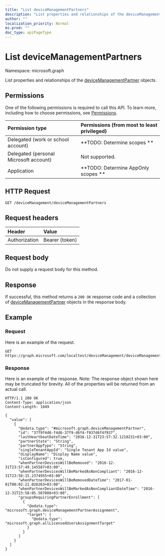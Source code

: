 ```yaml
---
title: "List deviceManagementPartners"
description: "List properties and relationships of the deviceManagementPartner objects."
author: ""
localization_priority: Normal
ms.prod: ""
doc_type: apiPageType
---
```


# List deviceManagementPartners

Namespace: microsoft.graph

List properties and relationships of the [deviceManagementPartner](../resources/devicemanagementpartner.md) objects.

## Permissions
One of the following permissions is required to call this API. To learn more, including how to choose permissions, see [Permissions](/concepts/permissions-reference.md).

|Permission type|Permissions (from most to least privileged)|
|:---|:---|
|Delegated (work or school account)|**TODO: Determine scopes **|
|Delegated (personal Microsoft account)|Not supported.|
|Application|**TODO: Determine AppOnly scopes **|

## HTTP Request
<!-- {
  "blockType": "ignored"
}
-->
``` http
GET /deviceManagement/deviceManagementPartners
```

## Request headers
|Header|Value|
|:---|:---|
|Authorization|Bearer {token}|

## Request body
Do not supply a request body for this method.

## Response
If successful, this method returns a `200 OK` response code and a collection of [deviceManagementPartner](../resources/devicemanagementpartner.md) objects in the response body.

## Example

### Request
Here is an example of the request.
<!-- {
  "blockType": "request",
  "name": "get_devicemanagementpartner"
}
-->
``` http
GET https://graph.microsoft.com/localtest/deviceManagement/deviceManagementPartners
```

### Response
Here is an example of the response. Note: The response object shown here may be truncated for brevity. All of the properties will be returned from an actual call.
<!-- {
  "blockType": "response",
  "truncated": true,
  "@odata.type": "collection(microsoft.graph.devicemanagementpartner)"
}
-->
``` http
HTTP/1.1 200 OK
Content-Type: application/json
Content-Length: 1049

{
  "value": [
    {
      "@odata.type": "#microsoft.graph.deviceManagementPartner",
      "id": "37f9f4d6-f4d6-37f9-d6f4-f937d6f4f937",
      "lastHeartbeatDateTime": "2016-12-31T23:57:32.1210231+03:00",
      "partnerState": "String",
      "partnerAppType": "String",
      "singleTenantAppId": "Single Tenant App Id value",
      "displayName": "Display Name value",
      "isConfigured": true,
      "whenPartnerDevicesWillBeRemoved": "2016-12-31T23:57:49.145587+03:00",
      "whenPartnerDevicesWillBeMarkedAsNonCompliant": "2016-12-31T23:58:15.2374955+03:00",
      "whenPartnerDevicesWillBeRemovedDateTime": "2017-01-01T00:02:21.026263+03:00",
      "whenPartnerDevicesWillBeMarkedAsNonCompliantDateTime": "2016-12-31T23:58:05.507808+03:00",
      "groupsRequiringPartnerEnrollment": [
        {
          "@odata.type": "microsoft.graph.deviceManagementPartnerAssignment",
          "target": {
            "@odata.type": "microsoft.graph.allLicensedUsersAssignmentTarget"
          }
        }
      ]
    }
  ]
}
```


